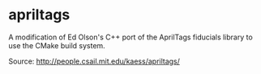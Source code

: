 apriltags
=========

A modification of Ed Olson's C++ port of the AprilTags fiducials library to use the CMake build system.

Source: http://people.csail.mit.edu/kaess/apriltags/